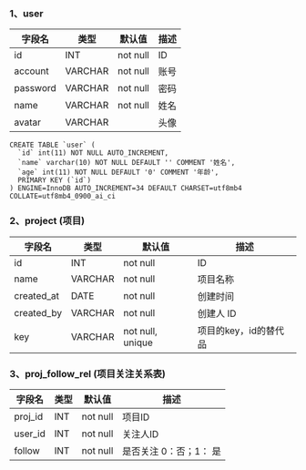 ### 1、user
|字段名|类型|默认值|描述|
|--|--|--|--|
|id|INT| not null | ID |
| account | VARCHAR | not null | 账号 |
| password | VARCHAR | not null | 密码 |
| name | VARCHAR | not null | 姓名 |
| avatar | VARCHAR |  | 头像 |
```
CREATE TABLE `user` (
  `id` int(11) NOT NULL AUTO_INCREMENT,
  `name` varchar(10) NOT NULL DEFAULT '' COMMENT '姓名',
  `age` int(11) NOT NULL DEFAULT '0' COMMENT '年龄',
  PRIMARY KEY (`id`)
) ENGINE=InnoDB AUTO_INCREMENT=34 DEFAULT CHARSET=utf8mb4 COLLATE=utf8mb4_0900_ai_ci
```
### 2、project (项目)
|字段名|类型|默认值|描述|
|--|--|--|--|
|id|INT| not null | ID |
| name | VARCHAR | not null | 项目名称 |
| created_at | DATE | not null | 创建时间 |
| created_by | VARCHAR | not null | 创建人 ID |
| key | VARCHAR | not null, unique | 项目的key，id的替代品 |

### 3、proj_follow_rel (项目关注关系表)
|字段名|类型|默认值|描述|
|--|--|--|--|
| proj_id | INT | not null | 项目ID |
| user_id | INT | not null | 关注人ID |
| follow | INT | not null | 是否关注  0：否；1： 是 |